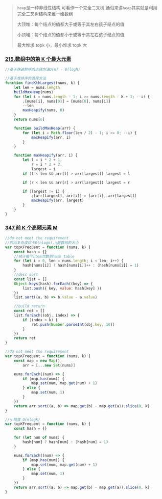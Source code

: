 > `heap`是一种非线性结构,可看作一个完全二叉树,通俗来讲`heap`其实就是利用完全二叉树结构来维一维数组
>
> 大顶堆：每个结点的值都大于或等于其左右孩子结点的值
>
> 小顶堆：每个结点的值都小于或等于其左右孩子结点的值
>
> 最大堆求 topk 小，最小堆求 topk 大

### [215.数组中的第 K 个最大元素](https://leetcode-cn.com/problems/kth-largest-element-in-an-array/)

```javascript {.line-numbers}
//基于快速排序的选择方法O(n) - O(logN)

//基于堆排序的选择方法
function findKthLargest(nums, k) {
	let len = nums.length
	buildMaxHeap(nums)
	for (let i = nums.length - 1; i >= nums.length - k + 1; --i) {
		;[nums[i], nums[0]] = [nums[0], nums[i]]
		--len
		maxHeapify(nums, 0)
	}
	return nums[0]

	function buildMaxHeap(arr) {
		for (let i = Math.floor(len / 2) - 1; i >= 0; --i) {
			maxHeapify(arr, i)
		}
	}

	function maxHeapify(arr, i) {
		let l = i * 2 + 1,
			r = i * 2 + 2,
			largest = i
		if (l < len && arr[l] > arr[largest]) largest = l

		if (r < len && arr[r] > arr[largest]) largest = r

		if (largest != i) {
			;[arr[largest], arr[i]] = [arr[i], arr[largest]]
			maxHeapify(arr, largest)
		}
	}
}
```

### [347.前 K 个高频元素 M](https://leetcode-cn.com/problems/top-k-frequent-elements/)

```javascript {.line-numbers}
//do not meet the requirement
//时间复杂度优于O(nlogn),n是数组的大小
var topKFrequent = function (nums, k) {
	const hash = {}
	//统计每个item次数到hash table
	for (let i = 0, len = nums.length; i < len; i++) {
		hash[nums[i]] ? hash[nums[i]]++ : (hash[nums[i]] = 1)
	}
	//desc sort
	const list = []
	Object.keys(hash).forEach((key) => {
		list.push({ key, value: hash[key] })
	})
	list.sort((a, b) => b.value - a.value)

	//build return
	const ret = []
	list.forEach((obj, index) => {
		if (index < k) {
			ret.push(Number.parseInt(obj.key, 10))
		}
	})
	return ret
}

//do not meet the requirement
var topKFrequent = function (nums, k) {
	const map = new Map(),
		arr = [...new Set(nums)]

	nums.forEach((num) => {
		if (map.has(num)) {
			map.set(num, map.get(num) + 1)
		} else {
			map.set(num, 1)
		}
	})
	return arr.sort((a, b) => map.get(b) - map.get(a)).slice(0, k)
}

//小顶堆 O(nlogk)
var topKFrequent = function (nums, k) {
	const hash = {}

	for (let num of nums) {
		hash[num] ? hash[num] : (hash[num] = 1)
	}

	nums.forEach((num) => {
		if (map.has(num)) {
			map.set(num, map.get(num) + 1)
		} else {
			map.set(num, 1)
		}
	})
	return arr.sort((a, b) => map.get(b) - map.get(a)).slice(0, k)
}
```
